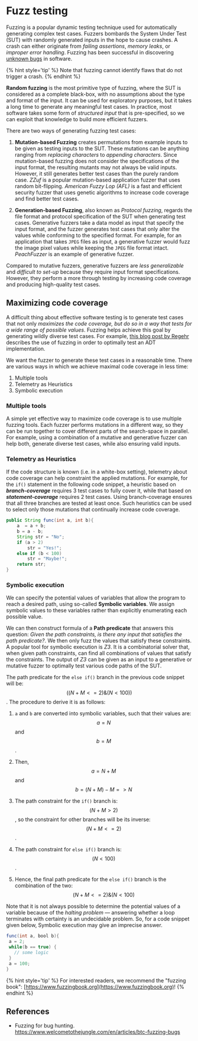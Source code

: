 # Fuzz testing

Fuzzing is a popular dynamic testing technique used for automatically generating complex test cases. Fuzzers bombards the System Under Test (SUT) with randomly generated inputs in the hope to cause crashes. A crash can either originate from *failing assertions*, *memory leaks*, or *improper error handling*. Fuzzing has been successful in discovering [unknown bugs](https://lcamtuf.coredump.cx/afl/) in software.

{% hint style='tip' %}
Note that fuzzing cannot identify flaws that do not trigger a crash.
{% endhint %}

**Random fuzzing** is the most primitive type of fuzzing, where the SUT is considered as a complete black-box, with no assumptions about the type and format of the input. It can be used for exploratory purposes, but it takes a long time to generate any meaningful test cases. In practice, most software takes some form of _structured input_ that is pre-specified, so we can exploit that knowledge to build more efficient fuzzers.


There are two ways of generating fuzzing test cases:

1. **Mutation-based Fuzzing** creates permutations from example inputs to be given as testing inputs to the SUT. These mutations can be anything ranging from *replacing characters* to *appending characters*. Since mutation-based fuzzing does not consider the specifications of the input format, the resulting mutants may not always be valid inputs. However, it still generates better test cases than the purely random case. _ZZuf_ is a popular mutation-based application fuzzer that uses random bit-flipping. _American Fuzzy Lop (AFL)_ is a fast and efficient security fuzzer that uses genetic algorithms to increase code coverage and find better test cases.

2. **Generation-based Fuzzing**, also known as *Protocol fuzzing*, regards the file format and protocol specification of the SUT when generating test cases. Generative fuzzers take a data model as input that specify the input format, and the fuzzer generates test cases that only alter the values while conforming to the specified format. For example, for an application that takes `JPEG` files as input, a generative fuzzer would fuzz the image pixel values while keeping the `JPEG` file format intact. _PeachFuzzer_ is an example of generative fuzzer.

Compared to mutative fuzzers, generative fuzzers are _less generalizable_ and _difficult to set-up_ because they require input format specifications. However, they perform a more through testing by increasing code coverage and producing high-quality test cases.


## Maximizing code coverage

A difficult thing about effective software testing is to generate test cases that not only _maximizes the code coverage, but do so in a way that tests for a wide range of possible values_. Fuzzing helps achieve this goal by generating wildly diverse test cases. For example, [this blog post by Regehr](https://blog.regehr.org/archives/896) describes the use of fuzzing in order to optimally test an ADT implementation.

We want the fuzzer to generate these test cases in a reasonable time.
There are various ways in which we achieve maximal code coverage in less time:

1. Multiple tools
2. Telemetry as Heuristics
3. Symbolic execution


### **Multiple tools**
A simple yet effective way to maximize code coverage is to use multiple fuzzing tools. Each fuzzer performs mutations in a different way, so they can be run together to cover different parts of the search-space in parallel. For example, using a combination of a mutative and generative fuzzer can help both, generate diverse test cases, while also ensuring valid inputs.

### **Telemetry as Heuristics**
If the code structure is known (i.e. in a white-box setting), telemetry about code coverage can help constraint the applied mutations. For example, for the `if()` statement in the following code snippet, a heuristic based on ***branch-coverage*** requires 3 test cases to fully cover it, while that based on ***statement-coverage*** requires 2 test cases. Using branch-coverage ensures that all three branches are tested at least once. Such heuristics can be used to select only those mutations that continually increase code coverage.

``` Java
public String func(int a, int b){
    a  = a + b;
    b = a - b;
    String str = "No";
    if (a > 2)
        str = "Yes!";
    else if (b < 100)
        str = "Maybe!";
    return str;
}

```

### **Symbolic execution**
We can specify the potential values of variables that allow the program to reach a desired path, using so-called **Symbolic variables**. We assign symbolic values to these variables rather than explicitly enumerating each possible value.

We can then construct formula of a **Path predicate** that answers this question: _Given the path constraints, is there any input that satisfies the path predicate?_. We then only fuzz the values that satisfy these constraints. A popular tool for symbolic execution is _Z3_. It is a combinatorial solver that, when given path constraints, can find all combinations of values that satisfy the constraints. The output of _Z3_ can be given as an input to a generative or mutative fuzzer to optimally test various code paths of the SUT.

The path predicate for the `else if()` branch in the previous code snippet will be: $$((N+M <= 2) \& (N < 100))$$. The procedure to derive it is as follows:

1. `a` and  `b` are converted into symbolic variables, such that their values are: $$a=N$$ and $$b=M$$.

1. Then, $$a = N+M$$ and $$b = (N+M) - M => N$$

1. The path constraint for the `if()` branch is: $$(N+M > 2)$$, so the constraint for other branches will be its inverse: $$(N+M <= 2)$$.

1. The path constraint for `else if()` branch is: $$(N < 100)$$.

1. Hence, the final path predicate for the `else if()` branch is the combination of the two: $$(N+M <= 2) \& (N < 100)$$


Note that it is not always possible to determine the potential values of a variable because of the *halting problem* &mdash; answering whether a loop terminates with certainty is an undecidable problem. So, for a code snippet given below, Symbolic execution may give an imprecise answer.

``` java
func(int a, bool b){
 a = 2;
 while(b == true) {
   // some logic
 }
 a = 100;
}

```

{% hint style='tip' %}
For interested readers, we recommend the "fuzzing book": [https://www.fuzzingbook.org](https://www.fuzzingbook.org)!
{% endhint %}

## References

* Fuzzing for bug hunting. https://www.welcometothejungle.com/en/articles/btc-fuzzing-bugs
